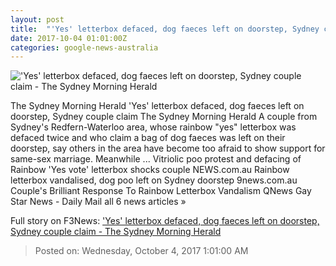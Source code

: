 ```yaml
---
layout: post
title:  "'Yes' letterbox defaced, dog faeces left on doorstep, Sydney couple claim - The Sydney Morning Herald"
date: 2017-10-04 01:01:00Z
categories: google-news-australia
---
```


!['Yes' letterbox defaced, dog faeces left on doorstep, Sydney couple claim - The Sydney Morning Herald](http://www.smh.com.au/content/dam/images/g/y/t/t/s/9/image.related.articleLeadwide.620x349.gyttms.png/1507078863276.jpg)

The Sydney Morning Herald 'Yes' letterbox defaced, dog faeces left on doorstep, Sydney couple claim The Sydney Morning Herald A couple from Sydney's Redfern-Waterloo area, whose rainbow "yes" letterbox was defaced twice and who claim a bag of dog faeces was left on their doorstep, say others in the area have become too afraid to show support for same-sex marriage. Meanwhile ... Vitriolic poo protest and defacing of Rainbow 'Yes vote' letterbox shocks couple NEWS.com.au Rainbow letterbox vandalised, dog poo left on Sydney doorstep 9news.com.au Couple's Brilliant Response To Rainbow Letterbox Vandalism QNews Gay Star News - Daily Mail all 6 news articles »


Full story on F3News: ['Yes' letterbox defaced, dog faeces left on doorstep, Sydney couple claim - The Sydney Morning Herald](http://www.f3nws.com/n/s3baCC)

> Posted on: Wednesday, October 4, 2017 1:01:00 AM
